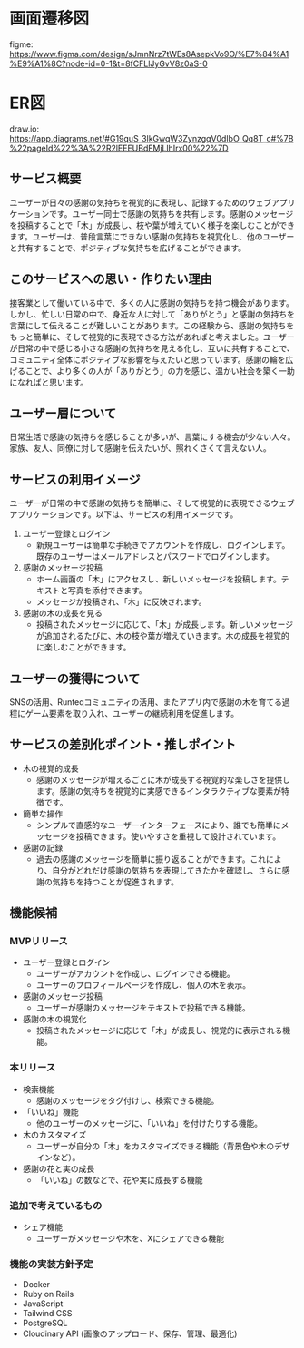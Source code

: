 # 画面遷移図
figme: https://www.figma.com/design/sJmnNrz7tWEs8AsepkVo9O/%E7%84%A1%E9%A1%8C?node-id=0-1&t=8fCFLlJyGvV8z0aS-0

# ER図
draw.io: https://app.diagrams.net/#G19quS_3lkGwqW3ZynzgqV0dIbO_Qq8T_c#%7B%22pageId%22%3A%22R2lEEEUBdFMjLlhIrx00%22%7D

## サービス概要
ユーザーが日々の感謝の気持ちを視覚的に表現し、記録するためのウェブアプリケーションです。ユーザー同士で感謝の気持ちを共有します。感謝のメッセージを投稿することで「木」が成長し、枝や葉が増えていく様子を楽しむことができます。ユーザーは、普段言葉にできない感謝の気持ちを視覚化し、他のユーザーと共有することで、ポジティブな気持ちを広げることができます。

## このサービスへの思い・作りたい理由
接客業として働いている中で、多くの人に感謝の気持ちを持つ機会があります。しかし、忙しい日常の中で、身近な人に対して「ありがとう」と感謝の気持ちを言葉にして伝えることが難しいことがあります。この経験から、感謝の気持ちをもっと簡単に、そして視覚的に表現できる方法があればと考えました。ユーザーが日常の中で感じる小さな感謝の気持ちを見える化し、互いに共有することで、コミュニティ全体にポジティブな影響を与えたいと思っています。感謝の輪を広げることで、より多くの人が「ありがとう」の力を感じ、温かい社会を築く一助になればと思います。

## ユーザー層について
日常生活で感謝の気持ちを感じることが多いが、言葉にする機会が少ない人々。 家族、友人、同僚に対して感謝を伝えたいが、照れくさくて言えない人。

## サービスの利用イメージ
ユーザーが日常の中で感謝の気持ちを簡単に、そして視覚的に表現できるウェブアプリケーションです。以下は、サービスの利用イメージです。

1. ユーザー登録とログイン
    - 新規ユーザーは簡単な手続きでアカウントを作成し、ログインします。既存のユーザーはメールアドレスとパスワードでログインします。
2. 感謝のメッセージ投稿
    - ホーム画面の「木」にアクセスし、新しいメッセージを投稿します。テキストと写真を添付できます。
    - メッセージが投稿され、「木」に反映されます。
3. 感謝の木の成長を見る
    - 投稿されたメッセージに応じて、「木」が成長します。新しいメッセージが追加されるたびに、木の枝や葉が増えていきます。木の成長を視覚的に楽しむことができます。

## ユーザーの獲得について
SNSの活用、Runteqコミュニティの活用、またアプリ内で感謝の木を育てる過程にゲーム要素を取り入れ、ユーザーの継続利用を促進します。

## サービスの差別化ポイント・推しポイント
* 木の視覚的成長
    - 感謝のメッセージが増えるごとに木が成長する視覚的な楽しさを提供します。感謝の気持ちを視覚的に実感できるインタラクティブな要素が特徴です。
* 簡単な操作
    - シンプルで直感的なユーザーインターフェースにより、誰でも簡単にメッセージを投稿できます。使いやすさを重視して設計されています。
* 感謝の記録
    - 過去の感謝のメッセージを簡単に振り返ることができます。これにより、自分がどれだけ感謝の気持ちを表現してきたかを確認し、さらに感謝の気持ちを持つことが促進されます。

## 機能候補
### MVPリリース
* ユーザー登録とログイン
    - ユーザーがアカウントを作成し、ログインできる機能。
    - ユーザーのプロフィールページを作成し、個人の木を表示。
* 感謝のメッセージ投稿
    - ユーザーが感謝のメッセージをテキストで投稿できる機能。
* 感謝の木の視覚化
    - 投稿されたメッセージに応じて「木」が成長し、視覚的に表示される機能。

### 本リリース
* 検索機能
    - 感謝のメッセージをタグ付けし、検索できる機能。
* 「いいね」機能
    - 他のユーザーのメッセージに、「いいね」を付けたりする機能。
* 木のカスタマイズ
    - ユーザーが自分の「木」をカスタマイズできる機能（背景色や木のデザインなど）。
* 感謝の花と実の成長
    - 「いいね」の数などで、花や実に成長する機能

### 追加で考えているもの
* シェア機能
    - ユーザーがメッセージや木を、Xにシェアできる機能

### 機能の実装方針予定
* Docker
* Ruby on Rails
* JavaScript
* Tailwind CSS
* PostgreSQL
* Cloudinary API (画像のアップロード、保存、管理、最適化)
